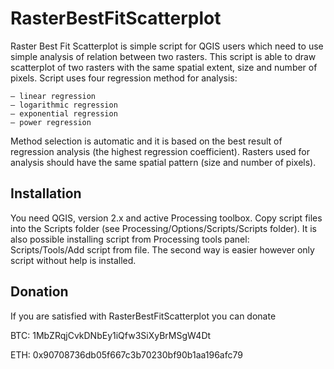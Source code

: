 # RasterBestFitScatterplot

Raster Best Fit Scatterplot is simple script for QGIS users which need to use simple analysis of relation between two rasters. This script is able to draw scatterplot of two rasters with the same spatial extent, size and number of pixels. Script uses four regression method for analysis:
  
    – linear regression
    – logarithmic regression
    – exponential regression
    – power regression

Method selection is automatic and it is based on the best result of regression analysis (the highest regression coefficient). Rasters used for analysis should have the same spatial pattern (size and number of pixels). 

## Installation
You need QGIS, version 2.x and active Processing toolbox. Copy script files into the Scripts folder (see Processing/Options/Scripts/Scripts folder). It is also possible installing script from Processing tools panel: Scripts/Tools/Add script from file. The second way is easier however only script without help is installed.

## Donation
If you are satisfied with RasterBestFitScatterplot you can donate

BTC: 1MbZRqjCvkDNbEy1iQfw3SiXyBrMSgW4Dt

ETH: 0x90708736db05f667c3b70230bf90b1aa196afc79
